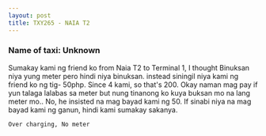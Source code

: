 ```yaml
---
layout: post
title: TXY265 - NAIA T2
---
```


### Name of taxi: Unknown

Sumakay kami ng friend ko from Naia T2 to Terminal 1, I thought Binuksan niya yung meter pero hindi niya binuksan. instead siningil niya kami ng friend ko ng tig- 50php. Since 4 kami, so that's 200. Okay naman mag pay if yun talaga lalabas sa meter but nung tinanong ko kuya buksan mo na lang meter mo.. No, he insisted na mag bayad kami ng 50. If sinabi niya na mag bayad kami ng ganun, hindi kami sumakay sakanya. 

```Over charging, No meter```

